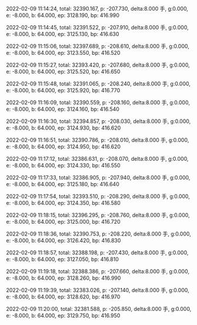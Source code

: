2022-02-09 11:14:24, total: 32390.167, p: -207.730, delta:8.000 手, g:0.000, e: -8.000, b: 64.000, ep: 3128.190, bp: 416.990

2022-02-09 11:14:45, total: 32391.522, p: -207.910, delta:8.000 手, g:0.000, e: -8.000, b: 64.000, ep: 3125.130, bp: 416.630

2022-02-09 11:15:06, total: 32397.689, p: -208.610, delta:8.000 手, g:0.000, e: -8.000, b: 64.000, ep: 3123.550, bp: 416.520

2022-02-09 11:15:27, total: 32393.420, p: -207.680, delta:8.000 手, g:0.000, e: -8.000, b: 64.000, ep: 3125.520, bp: 416.650

2022-02-09 11:15:48, total: 32391.065, p: -208.240, delta:8.000 手, g:0.000, e: -8.000, b: 64.000, ep: 3125.920, bp: 416.770

2022-02-09 11:16:09, total: 32390.559, p: -208.160, delta:8.000 手, g:0.000, e: -8.000, b: 64.000, ep: 3124.160, bp: 416.540

2022-02-09 11:16:30, total: 32394.857, p: -208.030, delta:8.000 手, g:0.000, e: -8.000, b: 64.000, ep: 3124.930, bp: 416.620

2022-02-09 11:16:51, total: 32390.786, p: -208.010, delta:8.000 手, g:0.000, e: -8.000, b: 64.000, ep: 3124.950, bp: 416.620

2022-02-09 11:17:12, total: 32386.631, p: -208.070, delta:8.000 手, g:0.000, e: -8.000, b: 64.000, ep: 3124.330, bp: 416.550

2022-02-09 11:17:33, total: 32386.905, p: -207.940, delta:8.000 手, g:0.000, e: -8.000, b: 64.000, ep: 3125.180, bp: 416.640

2022-02-09 11:17:54, total: 32393.510, p: -208.290, delta:8.000 手, g:0.000, e: -8.000, b: 64.000, ep: 3124.350, bp: 416.580

2022-02-09 11:18:15, total: 32396.295, p: -208.760, delta:8.000 手, g:0.000, e: -8.000, b: 64.000, ep: 3125.000, bp: 416.720

2022-02-09 11:18:36, total: 32390.753, p: -208.220, delta:8.000 手, g:0.000, e: -8.000, b: 64.000, ep: 3126.420, bp: 416.830

2022-02-09 11:18:57, total: 32388.198, p: -207.430, delta:8.000 手, g:0.000, e: -8.000, b: 64.000, ep: 3127.050, bp: 416.810

2022-02-09 11:19:18, total: 32388.386, p: -207.660, delta:8.000 手, g:0.000, e: -8.000, b: 64.000, ep: 3128.260, bp: 416.990

2022-02-09 11:19:39, total: 32383.026, p: -207.140, delta:8.000 手, g:0.000, e: -8.000, b: 64.000, ep: 3128.620, bp: 416.970

2022-02-09 11:20:00, total: 32381.588, p: -205.850, delta:8.000 手, g:0.000, e: -8.000, b: 64.000, ep: 3129.750, bp: 416.950